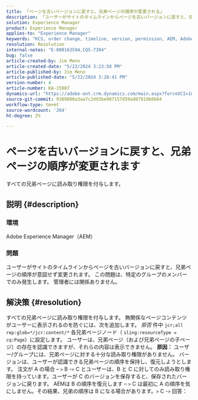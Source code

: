 ```yaml
---
title: 「ページを古いバージョンに戻すと、兄弟ページの順序が変更される」
description: 「ユーザーがサイトのタイムラインからページを古いバージョンに戻すと、兄弟ページの順序が意図せず変更される問題を修正する方法を説明します。」
solution: Experience Manager
product: Experience Manager
applies-to: "Experience Manager"
keywords: "KCS, order change, timeline, version, permission, AEM, Adobe Experience Manager，兄弟ページ，元に戻す，トラブルシューティング"
resolution: Resolution
internal-notes: "E-000163594,CQ5-7394"
bug: false
article-created-by: Jim Menn
article-created-date: "5/22/2024 3:23:58 PM"
article-published-by: Jim Menn
article-published-date: "5/22/2024 3:28:41 PM"
version-number: 4
article-number: KA-15907
dynamics-url: "https://adobe-ent.crm.dynamics.com/main.aspx?forceUCI=1&pagetype=entityrecord&etn=knowledgearticle&id=ad7ff04c-4f18-ef11-9f8a-6045bd006268"
source-git-commit: 9389080a3aa7c2d93be907157d59a987919b0b84
workflow-type: tm+mt
source-wordcount: '264'
ht-degree: 2%

---
```


# ページを古いバージョンに戻すと、兄弟ページの順序が変更されます


すべての兄弟ページに読み取り権限を付与します。

## 説明 {#description}


### <b>環境</b>

Adobe Experience Manager（AEM）



### <b>問題</b>

ユーザーがサイトのタイムラインからページを古いバージョンに戻すと、兄弟ページの順序が意図せず変更されます。 この問題は、特定のグループのメンバーでのみ発生します。 管理者には関係ありません。


## 解決策 {#resolution}


すべての兄弟ページに読み取り権限を付与します。 無関係なページコンテンツがユーザーに表示されるのを防ぐには、次を追加します。 *拒否* 件中 `jcr;all rep:glob=*/jcr:content/*` 各兄弟ページノード（ `sling:resourceType = cq:Page`）に設定します。 ユーザーは、兄弟ページ（および兄弟ページの子ページ）の存在を認識できますが、それらの内容は表示できません。
<b>原因：</b>
ユーザー/グループには、兄弟ページに対する十分な読み取り権限がありません。 バージョンは、ユーザーが認識できる兄弟ページの順序を保持し、復元しようとします。 注文が A の場合 – `>`  B -`>`  C とユーザーは、B と C に対してのみ読み取り権限を持っています。ユーザーが C のバージョンを保存すると、保存されたバージョンに戻ります。 AEMは B の順序を復元します – `>`  C は最初に A の順序を気にしません。その結果、兄弟の順序は B になる場合があります。`>`  C -`>`  回答：
